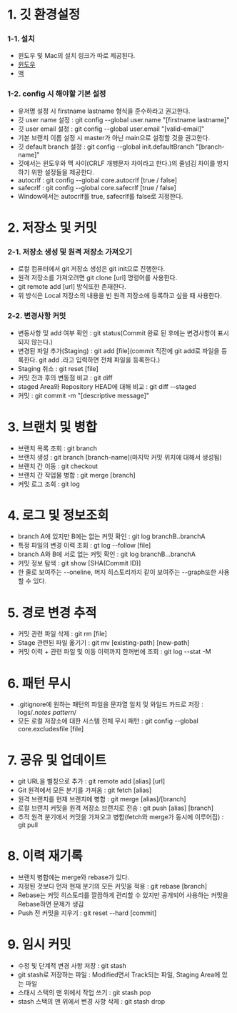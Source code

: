 # 1. 깃 환경설정
### 1-1. 설치
- 윈도우 및 Mac의 설치 링크가 따로 제공된다.  
- <a href="https://git-scm.com/download/win">윈도우</a>  
- <a href="https://git-scm.com/download/mac">맥</a>

### 1-2. config 시 해야할 기본 설정
- 유저명 설정 시 firstname lastname 형식을 준수하라고 권고한다.
- 깃 user name 설정 : git config --global user.name "[firstname lastname]"
- 깃 user email 설정 : git config --global user.email "[valid-email]"
- 기본 브랜치 이름 설정 시 master가 아닌 main으로 설정할 것을 권고한다.
- 깃 default branch 설정 : git config --global init.defaultBranch "[branch-name]"
- 깃에서는 윈도우와 맥 사이(CRLF 개행문자 차이라고 한다.)의 줄넘김 차이를 방지하기 위한 설정들을 제공한다.
- autocrlf : git config --global core.autocrlf [true / false]
- safecrlf : git config --global core.safecrlf [true / false]
- Window에서는 autocrlf를 true, safecrlf를 false로 지정한다.

# 2. 저장소 및 커밋
### 2-1. 저장소 생성 및 원격 저장소 가져오기
- 로컬 컴퓨터에서 git 저장소 생성은 git init으로 진행한다.
- 원격 저장소를 가져오려면 git clone [url] 명령어를 사용한다.
- git remote add [url] 방식또한 존재한다.
- 위 방식은 Local 저장소의 내용을 빈 원격 저장소에 등록하고 싶을 때 사용한다.

### 2-2. 변경사항 커밋
- 변동사항 및 add 여부 확인 : git status(Commit 완료 된 후에는 변경사항이 표시되지 않는다.)
- 변경된 파일 추가(Staging) : git add [file](commit 직전에 git add로 파일을 등록한다. git add .라고 입력하면 전체 파일을 등록한다.)
- Staging 취소 : git reset [file]
- 커밋 전과 후의 변동점 비교 : git diff
- staged Area와 Repository HEAD에 대해 비교 : git diff --staged
- 커밋 : git commit -m "[descriptive message]"

# 3. 브랜치 및 병합
- 브랜치 목록 조회 : git branch
- 브랜치 생성 : git branch [branch-name](마지막 커밋 위치에 대해서 생성됨)
- 브랜치 간 이동 : git checkout
- 브랜치 간 작업물 병합 : git merge [branch]
- 커밋 로그 조회 : git log

# 4. 로그 및 정보조회
- branch A에 있지만 B에는 없는 커밋 확인 : git log branchB..branchA
- 특정 파일의 변경 이력 조회 : gt log --follow [file]
- branch A와 B에 서로 없는 커밋 확인 : git log branchB...branchA
- 커밋 정보 탐색 : git show [SHA(Commit ID)]
- 한 줄로 보여주는 --oneline, 머지 히스토리까지 같이 보여주는 --graph또한 사용할 수 있다.

# 5. 경로 변경 추적
- 커밋 관련 파일 삭제 : git rm [file]
- Stage 관련된 파일 옮기기 : git mv [existing-path] [new-path]
- 커밋 이력 + 관련 파일 및 이동 이력까지 한꺼번에 조회 : git log --stat -M

# 6. 패턴 무시
- .gitignore에 원하는 패턴의 파일을 문자열 일치 및 와일드 카드로 저장 : logs/*.notes pattern*/
- 모든 로컬 저장소에 대한 시스템 전체 무시 패턴 : git config --global core.excludesfile [file]

# 7. 공유 및 업데이트
- git URL을 별칭으로 추가 : git remote add [alias] [url]
- Git 원격에서 모든 분기를 가져옴 : git fetch [alias]
- 원격 브랜치를 현재 브랜치에 병합 : git merge [alias]/[branch]
- 로컬 브랜치 커밋을 원격 저장소 브랜치로 전송 : git push [alias] [branch]
- 추적 원격 분기에서 커밋을 가져오고 병합(fetch와 merge가 동시에 이루어짐) : git pull

# 8. 이력 재기록
- 브랜치 병합에는 merge와 rebase가 있다.
- 지정된 것보다 먼저 현재 분기의 모든 커밋을 적용 : git rebase [branch]
- Rebase는 커밋 히스토리를 깔끔하게 관리할 수 있지만 공개되어 사용하는 커밋을 Rebase하면 문제가 생김
- Push 전 커밋을 지우기 : git reset --hard [commit]

# 9. 임시 커밋
- 수정 및 단계적 변경 사항 저장 : git stash
- git stash로 저장하는 파일 : Modified면서 Track되는 파일, Staging Area에 있는 파일
- 스태시 스택의 맨 위에서 작업 쓰기 : git stash pop<br>
- stash 스택의 맨 위에서 변경 사항 삭제 : git stash drop
